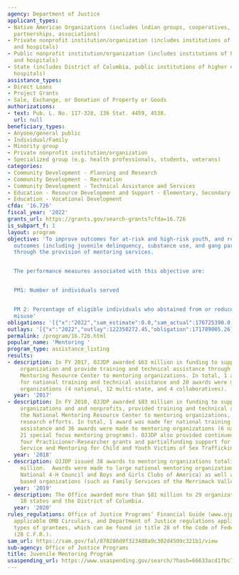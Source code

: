 ```yaml
---
agency: Department of Justice
applicant_types:
- Native American Organizations (includes lndian groups, cooperatives, corporations,
  partnerships, associations)
- Private nonprofit institution/organization (includes institutions of higher education
  and hospitals)
- Public nonprofit institution/organization (includes institutions of higher education
  and hospitals)
- State (includes District of Columbia, public institutions of higher education and
  hospitals)
assistance_types:
- Direct Loans
- Project Grants
- Sale, Exchange, or Donation of Property or Goods
authorizations:
- text: Pub. L. No. 117-328, 136 Stat. 4459, 4538.
  url: null
beneficiary_types:
- Anyone/general public
- Individual/Family
- Minority group
- Private nonprofit institution/organization
- Specialized group (e.g. health professionals, students, veterans)
categories:
- Community Development - Planning and Research
- Community Development - Recreation
- Community Development - Technical Assistance and Services
- Education - Resource Development and Support - Elementary, Secondary Education
- Education - Vocational Development
cfda: '16.726'
fiscal_year: '2022'
grants_url: https://grants.gov/search-grants?cfda=16.726
is_subpart_f: 1
layout: program
objective: 'To improve outcomes for at-risk and high-risk youth, and reduce negative
  outcomes (including juvenile delinquency, substance use, and gang participation)
  through the provision of mentoring services.


  The performance measures associated with this objective are:


  PM1: Number of individuals served


  PM 2: Percentage of eligible individuals who abstained from or reduced substance
  misuse'
obligations: '[{"x":"2022","sam_estimate":0.0,"sam_actual":176725390.0,"usa_spending_actual":171436730.04},{"x":"2023","sam_estimate":107000000.0,"sam_actual":0.0,"usa_spending_actual":94569061.56},{"x":"2024","sam_estimate":13000000.0,"sam_actual":0.0,"usa_spending_actual":-901201.32}]'
outlays: '[{"x":"2022","outlay":122350272.45,"obligation":171789005.26},{"x":"2023","outlay":17873417.63,"obligation":95632584.0},{"x":"2024","outlay":0.0,"obligation":0.0}]'
permalink: /program/16.726.html
popular_name: 'Mentoring '
program_type: assistance_listing
results:
- description: In FY 2017, OJJDP awarded $63 million in funding to support mentoring
    organization and provide training and technical assistance through the National
    Mentoring Resource Center to mentoring organizations. In total, 1 award was made
    for national training and technical assistance and 20 awards were made to mentoring
    organizations (4 national, 12 multi-state, and 4 collaboratives).
  year: '2017'
- description: In FY 2018, OJJDP awarded $83 million in funding to support mentoring
    organizations and and nonprofits, provided training and technical assistance through
    the National Mentoring Resource Center to mentoring organizations, and supported
    research efforts. In total, 1 award was made for national training and technical
    assistance and 36 awards were made to mentoring organizations (6 national, 9 multi-state,and
    21 special focus mentoring programs). OJJDP also provided continued support to
    four Practicioner-Researcher grants and partialfunding support for the Specialized
    Service and Mentoring for Child and Youth Victims of Sex Trafficking.
  year: '2018'
- description: OJJDP issued 38 awards to mentoring organizations totaling nearly $85
    million.  Awards were made to large national mentoring organizations (such as
    National 4-H Council and Boys and Girls Clubs of America) as well as smaller community
    based organizations (such as Family Services of the Merrimack Valley).
  year: '2019'
- description: The Office awarded more than $81 million to 29 organizations across
    18 states and the District of Columbia.
  year: '2020'
rules_regulations: Office of Justice Programs’ Financial Guide (www.ojp.usdoj.gov/funding/pdfs/post_award_instructions.pdf),
  applicable OMB Circulars, and Department of Justice regulations applicable to specific
  types of grantees, which can be found in title 28 of the Code of Federal Regulations
  (28 C.F.R.).
sam_url: https://sam.gov/fal/870286d9f323408a9c302d4509c321b1/view
sub-agency: Office of Justice Programs
title: Juvenile Mentoring Program
usaspending_url: https://www.usaspending.gov/search/?hash=66633acd1fbc77a26fd07c464ab3c30f
---
```

